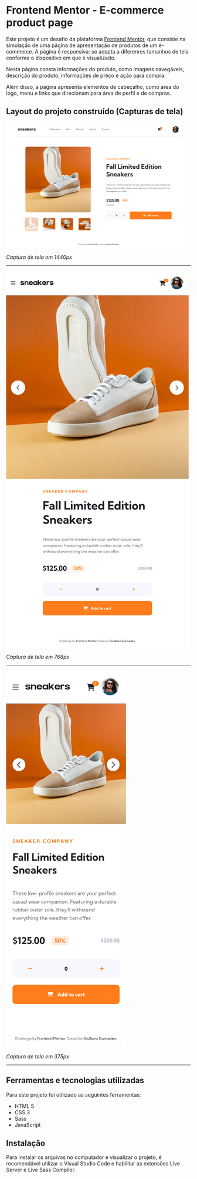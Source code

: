 # Frontend Mentor - E-commerce product page

Este projeto é um desafio da plataforma [Frontend Mentor](https://www.frontendmentor.io/challenges/ecommerce-product-page-UPsZ9MJp6), que consiste na simulação de uma página de apresentação de produtos de um e-commerce. A página é responsiva: se adapta a diferenres tamanhos de tela conforme o dispositivo em que é visualizado.

Nesta página consta informações do produto, como imagens navegáveis, descrição do produto, informações de preço e ação para compra.

Além disso, a página apresenta elementos de cabeçalho, como área do logo, menu e links que direcionam para área de perfil e de compras.

## Layout do projeto construído (Capturas de tela)

![Captura de tela em 1440px](images/screenshots/Screenshot-1440px.png)

*Captura de tela em 1440px*

---

![Captura de tela em 768px](images/screenshots/Screenshot-768px.png)

*Captura de tela em 768px*

---

![Captura de tela em 375px](images/screenshots/Screenshot-375px.png)

*Captura de tela em 375px*

---

## Ferramentas e tecnologias utilizadas

Para este projeto foi utilizado as seguintes ferramentas:
 - HTML 5
 - CSS 3
 - Sass
 - JavaScript

 ## Instalação

 Para instalar os arquivos no computador e visualizar o projeto, é recomendável utilizar o Visual Studio Code e habilitar as extensões Live Server e Live Sass Compiler.